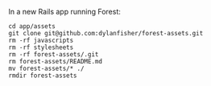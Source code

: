 In a new Rails app running Forest:

```
cd app/assets
git clone git@github.com:dylanfisher/forest-assets.git
rm -rf javascripts
rm -rf stylesheets
rm -rf forest-assets/.git
rm forest-assets/README.md
mv forest-assets/* ./
rmdir forest-assets
```
